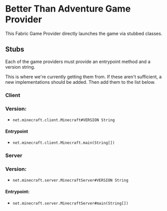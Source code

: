 # Better Than Adventure Game Provider

This Fabric Game Provider directly launches the game via stubbed classes.

## Stubs

Each of the game providers must provide an entrypoint method and a version string.

This is where we're currently getting them from.
If these aren't sufficient, a new implementations should be added.
Then add them to the list below.

### Client

### Version:

- `net.minecraft.client.Minecraft#VERSION String`

#### Entrypoint

- `net.minecraft.client.Minecraft.main(String[])`

### Server

### Version:

- `net.minecraft.server.MinecraftServer#VERSION String`

#### Entrypoint:

- `net.minecraft.server.MinecraftServer#main(String[])`
